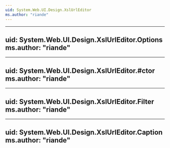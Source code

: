 ```yaml
---
uid: System.Web.UI.Design.XslUrlEditor
ms.author: "riande"
---
```


---
uid: System.Web.UI.Design.XslUrlEditor.Options
ms.author: "riande"
---

---
uid: System.Web.UI.Design.XslUrlEditor.#ctor
ms.author: "riande"
---

---
uid: System.Web.UI.Design.XslUrlEditor.Filter
ms.author: "riande"
---

---
uid: System.Web.UI.Design.XslUrlEditor.Caption
ms.author: "riande"
---
